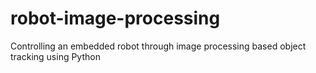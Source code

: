# robot-image-processing
Controlling an embedded robot through image processing based object tracking using Python
